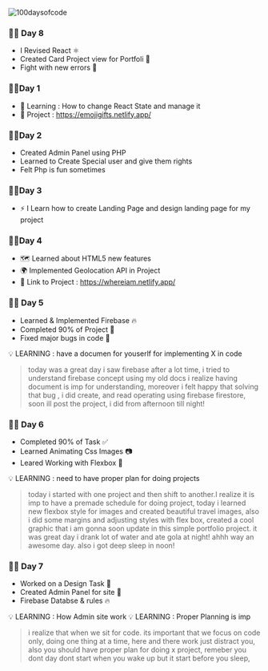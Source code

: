 ![100daysofcode](https://github.com/developedbyjk/100daysofcode/assets/71823598/1b5a9ac2-5d21-4fe3-a1f1-30abcb4f2d69)


### 🧑‍💻 Day 8

- I Revised React ⚛️
- Created Card Project view for Portfoli 💼
- Fight with new errors 🐞


### 🧑‍💻Day 1 

- 🧠 Learning : How to change React State and manage it
- 🧩 Project : https://emojigifts.netlify.app/




### 🧑‍💻Day 2 

- Created Admin Panel using PHP
- Learned to Create Special user and give them rights
- Felt Php is fun sometimes

### 🧑‍💻Day 3 

- ⚡ I Learn how to create Landing Page and design landing page for my project

### 🧑‍💻Day 4 

- 🗺️ Learned about HTML5 new features
- 🌍 Implemented Geolocation API in Project 
- 🔗 Link to Project : https://whereiam.netlify.app/

### 🧑‍💻 Day 5 

- Learned & Implemented Firebase 🔥
- Completed 90% of Project 💎
- Fixed major bugs in code 🔨

💡 LEARNING : have a documen for youserlf for implementing X in code 

  
> today was a great day i saw firebase after a lot time, i tried to understand firebase concept using my old docs i realize having document is imp for understanding, moreover i felt happy that solving that bug , i did create, and read operating using firebase firestore, soon ill post the project, i did from afternoon till night!

### 🧑‍💻 Day 6

- Completed 90% of Task ✅
- Learned Animating Css Images 📷
- Leared Working with Flexbox 📒

💡 LEARNING : need to have proper plan for doing projects

> today i started with one project and then shift to another.I realize it is imp to have a premade schedule for doing project, today i learned new flexbox style for images and created beautiful travel images, also i did some margins and adjusting styles with flex box, created a cool graphic that i am gonna soon update in this simple portfolio project. it was great day i drank lot of water and ate gola at night! ahhh way an awesome day. also i got deep sleep in noon! 
 
### 🧑‍💻 Day 7

- Worked on a Design Task 🎇
- Created Admin Panel for site 🤠
- Firebase Databse & rules 🔥

💡 LEARNING : How Admin site work
💡 LEARNING : Proper Planning is imp

> i realize that when we sit for code. its important that we focus on code only, doing one thing at a time, here and there work just distract you, also you should have proper plan for doing x project, remeber you dont day dont start when you wake up but it start before you sleep,


